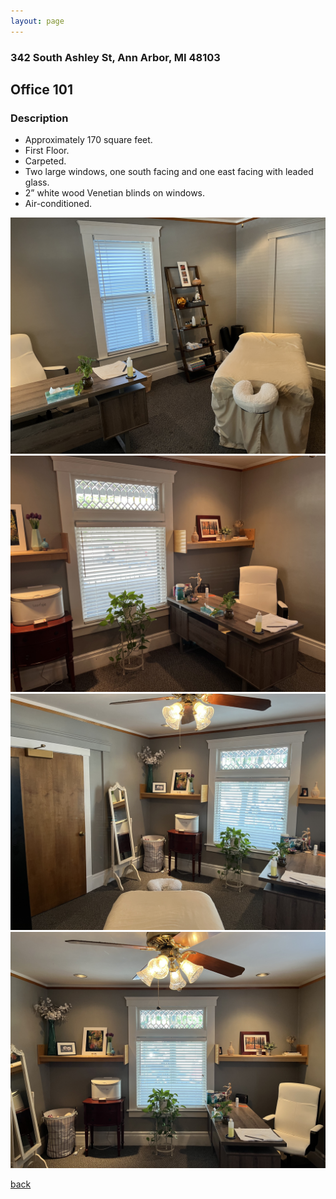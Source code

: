```yaml
---
layout: page
---
```


### 342 South Ashley St, Ann Arbor, MI  48103

## Office 101
### Description

* Approximately 170 square feet.
* First Floor.
* Carpeted.
* Two large windows, one south facing and one east facing with leaded glass.
* 2” white wood Venetian blinds on windows.
* Air-conditioned.

![](/assets/images/342offices/342office101pic1.jpg)
![](/assets/images/342offices/342office101pic2.jpg)
![](/assets/images/342offices/342office101pic3.jpg)
![](/assets/images/342offices/342office101pic4.jpg)

[back](/)
